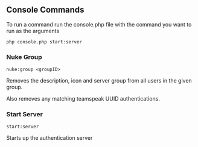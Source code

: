 Console Commands
----------------

To run a command run the console.php file with the command you want to run as the arguments

    php console.php start:server

### Nuke Group

`nuke:group <groupID>` 

Removes the description, icon and server group from all users in the given group.

Also removes any matching teamspeak UUID authentications.

### Start Server

`start:server`

Starts up the authentication server